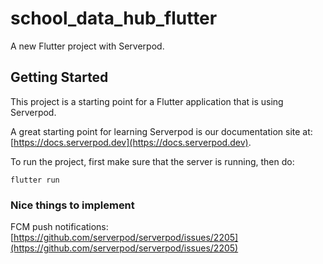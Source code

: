 # school_data_hub_flutter

A new Flutter project with Serverpod.

## Getting Started

This project is a starting point for a Flutter application that is using
Serverpod.

A great starting point for learning Serverpod is our documentation site at:
[https://docs.serverpod.dev](https://docs.serverpod.dev).

To run the project, first make sure that the server is running, then do:

    flutter run


### Nice things to implement

FCM push notifications: [https://github.com/serverpod/serverpod/issues/2205](https://github.com/serverpod/serverpod/issues/2205)